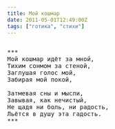 ```yaml
---
title: Мой кошмар
date: 2011-05-01T12:49:00Z
tags: ["готика", "стихи"]
---
```


<pre>

***
Мой кошмар идёт за мной,
Тихим сонмом за стеной,
Заглушая голос мой,
Забирая мой покой,

Затмевая сны и мысли,
Завывая, как нечистый,
Не щадя ни боль, ни радость,
Льётся в душу эта гадость.
***



</pre>
